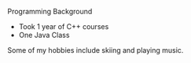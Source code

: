Programming Background
 - Took 1 year of C++ courses
 - One Java Class

Some of my hobbies include skiing and playing music.